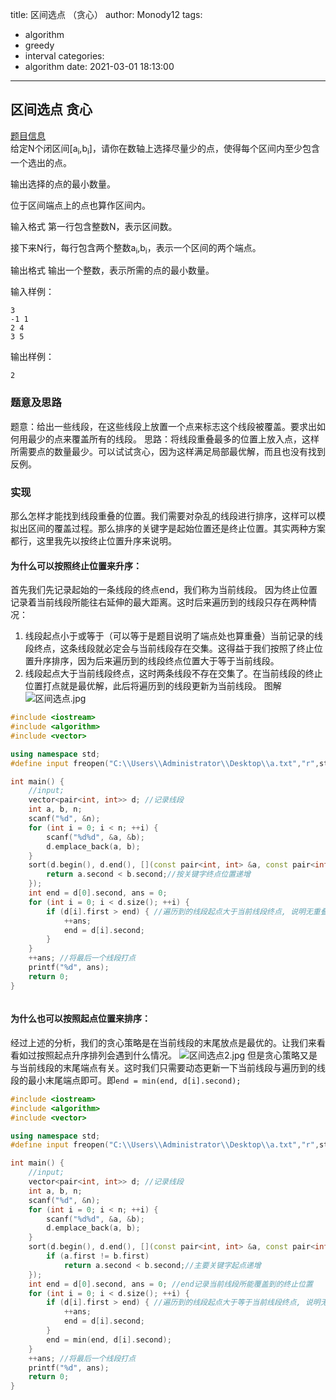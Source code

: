 title: 区间选点 （贪心）
author: Monody12
tags:
  - algorithm
  - greedy
  - interval
categories:
  - algorithm
date: 2021-03-01 18:13:00
---
## 区间选点 贪心
[题目信息](https://www.acwing.com/problem/content/description/907/)  
给定N个闭区间[a<sub>i</sub>,b<sub>i</sub>]，请你在数轴上选择尽量少的点，使得每个区间内至少包含一个选出的点。

输出选择的点的最小数量。

位于区间端点上的点也算作区间内。

输入格式
第一行包含整数N，表示区间数。

接下来N行，每行包含两个整数a<sub>i</sub>,b<sub>i</sub>，表示一个区间的两个端点。

输出格式
输出一个整数，表示所需的点的最小数量。

输入样例：
```
3
-1 1
2 4
3 5
```
输出样例：
```
2
```
### 题意及思路
题意：给出一些线段，在这些线段上放置一个点来标志这个线段被覆盖。要求出如何用最少的点来覆盖所有的线段。
思路：将线段重叠最多的位置上放入点，这样所需要点的数量最少。可以试试贪心，因为这样满足局部最优解，而且也没有找到反例。
### 实现
那么怎样才能找到线段重叠的位置。我们需要对杂乱的线段进行排序，这样可以模拟出区间的覆盖过程。那么排序的关键字是起始位置还是终止位置。其实两种方案都行，这里我先以按终止位置升序来说明。
#### 为什么可以按照终止位置来升序：
首先我们先记录起始的一条线段的终点end，我们称为当前线段。
因为终止位置记录着当前线段所能往右延伸的最大距离。这时后来遍历到的线段只存在两种情况：
1. 线段起点小于或等于（可以等于是题目说明了端点处也算重叠）当前记录的线段终点，这条线段就必定会与当前线段存在交集。这得益于我们按照了终止位置升序排序，因为后来遍历到的线段终点位置大于等于当前线段。
2. 线段起点大于当前线段终点，这时两条线段不存在交集了。在当前线段的终止位置打点就是最优解，此后将遍历到的线段更新为当前线段。 
图解
![区间选点.jpg](https://i.loli.net/2021/03/01/m4aH2KDfZs3iwRj.jpg)

```C++
#include <iostream>
#include <algorithm>
#include <vector>

using namespace std;
#define input freopen("C:\\Users\\Administrator\\Desktop\\a.txt","r",stdin)

int main() {
    //input;
    vector<pair<int, int>> d; //记录线段
    int a, b, n;
    scanf("%d", &n);
    for (int i = 0; i < n; ++i) {
        scanf("%d%d", &a, &b);
        d.emplace_back(a, b);
    }
    sort(d.begin(), d.end(), [](const pair<int, int> &a, const pair<int, int> &b) { //线段排序
        return a.second < b.second;//按关键字终点位置递增
    });
    int end = d[0].second, ans = 0;
    for (int i = 0; i < d.size(); ++i) {
        if (d[i].first > end) { //遍历到的线段起点大于当前线段终点, 说明无重叠区域, 打点后更新线段
            ++ans;
            end = d[i].second;
        }
    }
    ++ans; //将最后一个线段打点
    printf("%d", ans);
    return 0;
}



```
#### 为什么也可以按照起点位置来排序：
经过上述的分析，我们的贪心策略是在当前线段的末尾放点是最优的。让我们来看看如过按照起点升序排列会遇到什么情况。
![区间选点2.jpg](https://i.loli.net/2021/03/01/FJZBUve9GtAk4fO.jpg)
但是贪心策略又是与当前线段的末尾端点有关。这时我们只需要动态更新一下当前线段与遍历到的线段的最小末尾端点即可。即```end = min(end, d[i].second);```

```C++
#include <iostream>
#include <algorithm>
#include <vector>

using namespace std;
#define input freopen("C:\\Users\\Administrator\\Desktop\\a.txt","r",stdin)

int main() {
    //input;
    vector<pair<int, int>> d; //记录线段
    int a, b, n;
    scanf("%d", &n);
    for (int i = 0; i < n; ++i) {
        scanf("%d%d", &a, &b);
        d.emplace_back(a, b);
    }
    sort(d.begin(), d.end(), [](const pair<int, int> &a, const pair<int, int> &b) { //线段排序
        if (a.first != b.first)
            return a.second < b.second;//主要关键字起点递增
    });
    int end = d[0].second, ans = 0; //end记录当前线段所能覆盖到的终止位置
    for (int i = 0; i < d.size(); ++i) {
        if (d[i].first > end) { //遍历到的线段起点大于等于当前线段终点, 说明无重叠区域, 打点后更新线段
            ++ans;
            end = d[i].second;
        }
        end = min(end, d[i].second);
    }
    ++ans; //将最后一个线段打点
    printf("%d", ans);
    return 0;
}


```